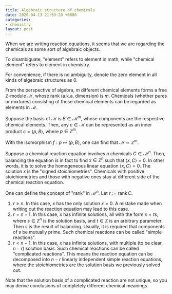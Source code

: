 ```yaml
---
title: Algebraic structure of chemicals
date: 2020-04-13 21:59:28 +0800
categories:
- chemistry
layout: post
---
```


When we are writing reaction equations,
it seems that
we are regarding the chemicals as some sort of algebraic objects.

To disambiguate, "element" refers to element in math,
while "chemical element" refers to element in chemistry.

For convenience, if there is no ambiguity,
denote the zero element in all kinds of algebraic structures as $0$.

From the perspective of algebra,
$m$ different chemical elements forms a free $\mathbb Z$-module $\mathscr M$,
whose rank (a.k.a. dimension) is $m$.
Chemicals (whether pures or mixtures) consisting of these chemical elements
can be regarded as elements in $\mathscr M$.

Suppose the basis of $\mathscr M$ is $B\in\mathscr M^m$,
whose components are the respective chemical elements.
Then, any $c\in\mathscr M$ can be represented as
an inner product $c=\left<p,B\right>$, where $p\in\mathbb Z^m$.

With the isomorphism $f:p\mapsto\left<p,B\right>$,
one can find that $\mathscr M\simeq\mathbb Z^m$.

Suppose a chemical reaction equation involves
$n$ chemicals $C\in\mathscr M^n$.
Then, balancing the equation is in fact
to find $x\in\mathbb Z^n$ such that $\left<x,C\right>=0$.
In other words, it is to solve
the homogeneous linear equation $\left<x,C\right>=0$.
The solution $x$ is the "signed stoichiometries".
Chemicals with positive stoichiometries and those with negative ones
stay at different side of the chemical reaction equation.

One can define the concept of "rank" in $\mathscr M^n$.
Let $r:=\operatorname{rank}C$.

1. $r\ge n$. In this case, $x$ has the only solution $x=0$.
A mistake made when writing out the reaction equation may lead to this case.
2. $r=n-1$. In this case, $x$ has infinite solutions,
all with the form $x=ts$,
where $s\in\mathbb Z^n$ is the solution basis,
and $t\in\mathbb Z$ is an arbitrary parameter.
Then $s$ is the result of balancing.
Usually, it is required that components of $s$ be mutually prime.
Such chemical reactions can be called "simple reactions".
3. $r<n-1$. In this case, $x$ has infinite solutions,
with multiple (to be clear, $n-r$) solution basis.
Such chemical reactions can be called "complicated reactions".
This means the reaction equation can be decomposed into
$n-r$ linearly independent simple reaction equations,
where the stoichiometries are the solution basis
we previously solved out.

Note that the solution basis of a complicated reaction are not unique,
so you may derive conclusions of completely different chemical meanings.
